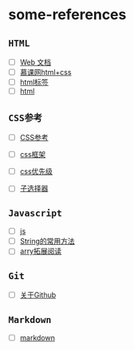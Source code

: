 # some-references

## `HTML`
- [ ] [Web 文档](https://maxiang.io/)
- [ ] [慕课网html+css](http://www.imooc.com/learn/9)
- [ ] [html标签](https://developer.mozilla.org/zh-CN/docs/Web/HTML)
- [ ] [html](https://developer.mozilla.org/zh-CN/docs/Web/HTML)
## `CSS参考`
 - [ ] [CSS参考](https://developer.mozilla.org/zh-CN/docs/Web/CSS/Reference) 
 <!-- - [x] 已完成 -->

- [ ] [css框架](http://www.w3school.com.cn/css/css_margin_collapsing.asp)
- [ ] [css优先级](https://developer.mozilla.org/zh-CN/docs/Web/CSS/Specificity)

- [ ] [子选择器](https://developer.mozilla.org/zh-CN/docs/Web/CSS/Child_selectors)

## `Javascript`
- [ ] [js](https://developer.mozilla.org/zh-CN/docs/Learn/JavaScript/First_steps)
- [ ] [String的常用方法](https://developer.mozilla.org/zh-CN/docs/Web/JavaScript/Reference/Global_Objects/String)
- [ ] [arry拓展阅读](https://developer.mozilla.org/zh-CN/docs/Web/JavaScript/Reference/Global_Objects/Array)

## `Git`
- [ ] [关于Github](https://www.liaoxuefeng.com/wiki/0013739516305929606dd18361248578c67b8067c8c017b000/00137396287703354d8c6c01c904c7d9ff056ae23da865a000)

## `Markdown`
- [ ] [markdown](https://maxiang.io/)
